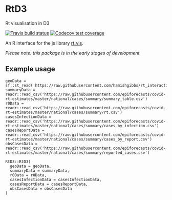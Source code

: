 # RtD3
Rt visualisation in D3

[![Travis build status](https://travis-ci.com/hamishgibbs/RtD3.svg?branch=master)](https://travis-ci.com/hamishgibbs/RtD3)
[![Codecov test coverage](https://codecov.io/gh/hamishgibbs/RtD3/branch/master/graph/badge.svg)](https://codecov.io/gh/hamishgibbs/RtD3?branch=master)

An R interface for the js library [rt_vis](https://github.com/hamishgibbs/rt_vis).

*Please note: this package is in the early stages of development.*

## Example usage

``` {r}
geoData = sf::st_read('https://raw.githubusercontent.com/hamishgibbs/rt_interactive_vis/master/geo_data/world.geojson')
summaryData = readr::read_csv('https://raw.githubusercontent.com/epiforecasts/covid-rt-estimates/master/national/cases/summary/summary_table.csv')
r0Data = readr::read_csv('https://raw.githubusercontent.com/epiforecasts/covid-rt-estimates/master/national/cases/summary/rt.csv')
casesInfectionData = readr::read_csv('https://raw.githubusercontent.com/epiforecasts/covid-rt-estimates/master/national/cases/summary/cases_by_infection.csv')
casesReportData = readr::read_csv('https://raw.githubusercontent.com/epiforecasts/covid-rt-estimates/master/national/cases/summary/cases_by_report.csv')
obsCasesData = readr::read_csv('https://raw.githubusercontent.com/epiforecasts/covid-rt-estimates/master/national/cases/summary/reported_cases.csv')

RtD3::RtD3(
  geoData = geoData,
  summaryData = summaryData,
  r0Data = r0Data,
  casesInfectionData = casesInfectionData,
  casesReportData = casesReportData,
  obsCasesData = obsCasesData
)
```
